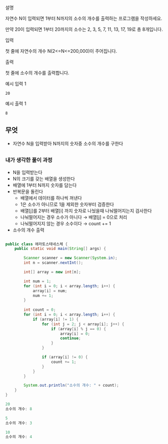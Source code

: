설명

자연수 N이 입력되면 1부터 N까지의 소수의 개수를 출력하는 프로그램을 작성하세요.

만약 20이 입력되면 1부터 20까지의 소수는 2, 3, 5, 7, 11, 13, 17, 19로 총 8개입니다.

입력

첫 줄에 자연수의 개수 N(2<=N<=200,000)이 주어집니다.

출력

첫 줄에 소수의 개수를 출력합니다.

예시 입력 1

```
20
```

예시 출력 1

```
8
```

## 무엇

- 자연수 N을 입력받아 N까지의 숫자중 소수의 개수를 구한다

## 

### 내가 생각한 풀이 과정

- N을 입력받는다
- N의 크기를 갖는 배열을 생성한다
- 배열에 1부터 N까지 숫자를 담는다
- 반복문을 돌린다
    - 배열에서 데이터를 하나씩 꺼낸다
    - 1은 소수가 아니므로 1을 제외한 숫자부터 검증한다
    - 배열[j]를 2부터 배열[i] 까지  숫자로 나눴을때 나눠떨어지는지 검사한다
    - 나눠떨어지는 경우 소수가 아니다 → 배열[j] = 0으로 처리
    - 나눠떨어지지 않는 경우 소수이다 → count += 1
- 소수의 개수 출력

```java

public class 에라토스테네스체 {
    public static void main(String[] args) {

        Scanner scanner = new Scanner(System.in);
        int n = scanner.nextInt();

        int[] array = new int[n];

        int num = 1;
        for (int i = 0; i < array.length; i++) {
            array[i] = num;
            num += 1;
        }
        
        int count = 0;
        for (int i = 0; i < array.length; i++) {
            if (array[i] != 1) {
                for (int j = 2; j < array[i]; j++) {
                    if (array[i] % j == 0) {
                        array[i] = 0;
                        continue;
                    }
                }

                if (array[i] != 0) {
                    count += 1;
                }
            }
        }

        System.out.println("소수의 개수: " + count);
    }
}
```

```java
20
소수의 개수: 8
```

```java
5
소수의 개수: 3
```

```java
10
소수의 개수: 4
```